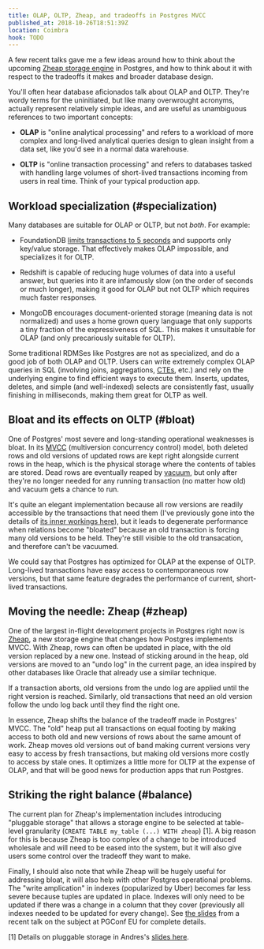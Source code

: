 ```yaml
---
title: OLAP, OLTP, Zheap, and tradeoffs in Postgres MVCC
published_at: 2018-10-26T18:51:39Z
location: Coimbra
hook: TODO
---
```


A few recent talks gave me a few ideas around how to think
about the upcoming [Zheap storage engine][zheap] in
Postgres, and how to think about it with respect to the
tradeoffs it makes and broader database design.

You'll often hear database aficionados talk about OLAP and
OLTP. They're wordy terms for the uninitiated, but like
many overwrought acronyms, actually represent relatively
simple ideas, and are useful as unambiguous references to
two important concepts:

* **OLAP** is "online analytical processing" and refers to
  a workload of more complex and long-lived analytical
  queries design to glean insight from a data set, like
  you'd see in a normal data warehouse.

* **OLTP** is "online transaction processing" and refers to
  databases tasked with handling large volumes of
  short-lived transactions incoming from users in real
  time. Think of your typical production app.

## Workload specialization (#specialization)

Many databases are suitable for OLAP or OLTP, but not
_both_. For example:

* FoundationDB [limits transactions to 5 seconds][fivesec]
  and supports only key/value storage. That effectively
  makes OLAP impossible, and specializes it for OLTP.

* Redshift is capable of reducing huge volumes of data into
  a useful answer, but queries into it are infamously slow
  (on the order of seconds or much longer), making it good
  for OLAP but not OLTP which requires much faster
  responses.

* MongoDB encourages document-oriented storage (meaning
  data is not normalized) and uses a home grown query
  language that only supports a tiny fraction of the
  expressiveness of SQL. This makes it unsuitable for OLAP
  (and only precariously suitable for OLTP).

Some traditional RDMSes like Postgres are not as
specialized, and do a good job of both OLAP and OLTP. Users
can write extremely complex OLAP queries in SQL (involving
joins, aggregations, [CTEs][cte], etc.) and rely on the
underlying engine to find efficient ways to execute them.
Inserts, updates, deletes, and simple (and well-indexed)
selects are consistently fast, usually finishing in
milliseconds, making them great for OLTP as well.

## Bloat and its effects on OLTP (#bloat)

One of Postgres' most severe and long-standing operational
weaknesses is bloat. In its [MVCC][mvcc] (multiversion
concurrency control) model, both deleted rows and old
versions of updated rows are kept right alongside current
rows in the heap, which is the physical storage where the
contents of tables are stored. Dead rows are eventually
reaped by [vacuum], but only after they're no longer needed
for any running transaction (no matter how old) and vacuum
gets a chance to run.

It's quite an elegant implementation because all row
versions are readily accessible by the transactions that
need them (I've previously gone into the details of [its
inner workings here](/postgres-atomicity)), but it leads to
degenerate performance when relations become "bloated"
because an old transaction is forcing many old versions to
be held. They're still visible to the old transacation, and
therefore can't be vacuumed.

We could say that Postgres has optimized for OLAP at the
expense of OLTP. Long-lived transactions have easy access
to contemporaneous row versions, but that same feature
degrades the performance of current, short-lived
transactions.

## Moving the needle: Zheap (#zheap)

One of the largest in-flight development projects in
Postgres right now is [Zheap][zheap], a new storage engine
that changes how Postgres implements MVCC. With Zheap, rows
can often be updated in place, with the old version
replaced by a new one. Instead of sticking around in the
heap, old versions are moved to an "undo log" in the
current page, an idea inspired by other databases like
Oracle that already use a similar technique.

If a transaction aborts, old versions from the undo log are
applied until the right version is reached. Similarly, old
transactions that need an old version follow the undo log
back until they find the right one.

In essence, Zheap shifts the balance of the tradeoff made
in Postgres' MVCC. The "old" heap put all transactions on
equal footing by making access to both old and new versions
of rows about the same amount of work. Zheap moves old
versions out of band making current versions very easy to
access by fresh transactions, but making old versions more
costly to access by stale ones. It optimizes a little more
for OLTP at the expense of OLAP, and that will be good news
for production apps that run Postgres.

## Striking the right balance (#balance)

The current plan for Zheap's implementation includes
introducing "pluggable storage" that allows a storage
engine to be selected at table-level granularity (`CREATE
TABLE my_table (...) WITH zheap`) [1]. A big reason for
this is because Zheap is too complex of a change to be
introduced wholesale and will need to be eased into the
system, but it will also give users some control over the
tradeoff they want to make.

Finally, I should also note that while Zheap will be hugely
useful for addressing bloat, it will also help with other
Postgres operational problems. The "write amplication" in
indexes (popularized by Uber) becomes far less severe
because tuples are updated in place. Indexes will only need
to be updated if there was a change in a column that they
cover (previously all indexes needed to be updated for
every change). See [the slides][zheapslides] from a recent
talk on the subject at PGConf EU for complete details.

[1] Details on pluggable storage in Andres's [slides
here][pluggable].

[cte]: https://www.postgresql.org/docs/current/static/queries-with.html
[fivesec]: https://apple.github.io/foundationdb/known-limitations.html
[mvcc]: https://en.wikipedia.org/wiki/Multiversion_concurrency_control
[pluggable]: http://anarazel.de/talks/2018-10-25-pgconfeu-pluggable-storage/pluggable.pdf
[vacuum]: https://www.postgresql.org/docs/current/static/sql-vacuum.html
[zheap]: https://github.com/EnterpriseDB/zheap
[zheapslides]: https://www.postgresql.eu/events/pgconfeu2018/sessions/session/2104/slides/93/zheap-a-new-storage-format-postgresql.pdf
